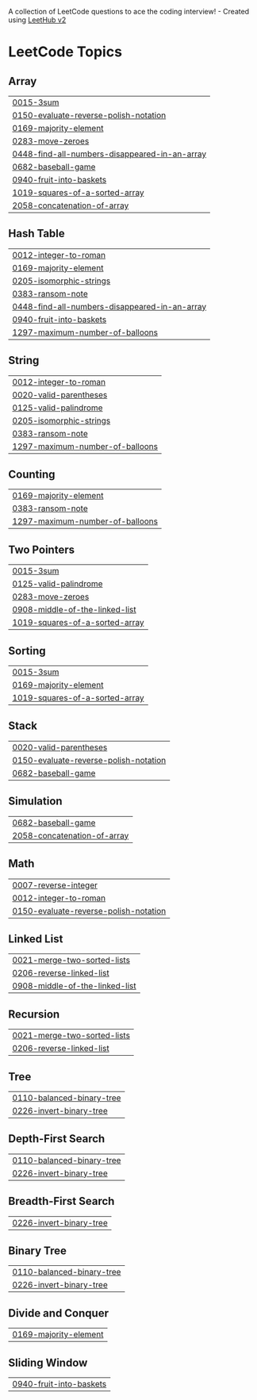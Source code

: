 A collection of LeetCode questions to ace the coding interview! - Created using [LeetHub v2](https://github.com/arunbhardwaj/LeetHub-2.0)
<!---LeetCode Topics Start-->
# LeetCode Topics
## Array
|  |
| ------- |
| [0015-3sum](https://github.com/Om-1004/Leetcode/tree/master/0015-3sum) |
| [0150-evaluate-reverse-polish-notation](https://github.com/Om-1004/Leetcode/tree/master/0150-evaluate-reverse-polish-notation) |
| [0169-majority-element](https://github.com/Om-1004/Leetcode/tree/master/0169-majority-element) |
| [0283-move-zeroes](https://github.com/Om-1004/Leetcode/tree/master/0283-move-zeroes) |
| [0448-find-all-numbers-disappeared-in-an-array](https://github.com/Om-1004/Leetcode/tree/master/0448-find-all-numbers-disappeared-in-an-array) |
| [0682-baseball-game](https://github.com/Om-1004/Leetcode/tree/master/0682-baseball-game) |
| [0940-fruit-into-baskets](https://github.com/Om-1004/Leetcode/tree/master/0940-fruit-into-baskets) |
| [1019-squares-of-a-sorted-array](https://github.com/Om-1004/Leetcode/tree/master/1019-squares-of-a-sorted-array) |
| [2058-concatenation-of-array](https://github.com/Om-1004/Leetcode/tree/master/2058-concatenation-of-array) |
## Hash Table
|  |
| ------- |
| [0012-integer-to-roman](https://github.com/Om-1004/Leetcode/tree/master/0012-integer-to-roman) |
| [0169-majority-element](https://github.com/Om-1004/Leetcode/tree/master/0169-majority-element) |
| [0205-isomorphic-strings](https://github.com/Om-1004/Leetcode/tree/master/0205-isomorphic-strings) |
| [0383-ransom-note](https://github.com/Om-1004/Leetcode/tree/master/0383-ransom-note) |
| [0448-find-all-numbers-disappeared-in-an-array](https://github.com/Om-1004/Leetcode/tree/master/0448-find-all-numbers-disappeared-in-an-array) |
| [0940-fruit-into-baskets](https://github.com/Om-1004/Leetcode/tree/master/0940-fruit-into-baskets) |
| [1297-maximum-number-of-balloons](https://github.com/Om-1004/Leetcode/tree/master/1297-maximum-number-of-balloons) |
## String
|  |
| ------- |
| [0012-integer-to-roman](https://github.com/Om-1004/Leetcode/tree/master/0012-integer-to-roman) |
| [0020-valid-parentheses](https://github.com/Om-1004/Leetcode/tree/master/0020-valid-parentheses) |
| [0125-valid-palindrome](https://github.com/Om-1004/Leetcode/tree/master/0125-valid-palindrome) |
| [0205-isomorphic-strings](https://github.com/Om-1004/Leetcode/tree/master/0205-isomorphic-strings) |
| [0383-ransom-note](https://github.com/Om-1004/Leetcode/tree/master/0383-ransom-note) |
| [1297-maximum-number-of-balloons](https://github.com/Om-1004/Leetcode/tree/master/1297-maximum-number-of-balloons) |
## Counting
|  |
| ------- |
| [0169-majority-element](https://github.com/Om-1004/Leetcode/tree/master/0169-majority-element) |
| [0383-ransom-note](https://github.com/Om-1004/Leetcode/tree/master/0383-ransom-note) |
| [1297-maximum-number-of-balloons](https://github.com/Om-1004/Leetcode/tree/master/1297-maximum-number-of-balloons) |
## Two Pointers
|  |
| ------- |
| [0015-3sum](https://github.com/Om-1004/Leetcode/tree/master/0015-3sum) |
| [0125-valid-palindrome](https://github.com/Om-1004/Leetcode/tree/master/0125-valid-palindrome) |
| [0283-move-zeroes](https://github.com/Om-1004/Leetcode/tree/master/0283-move-zeroes) |
| [0908-middle-of-the-linked-list](https://github.com/Om-1004/Leetcode/tree/master/0908-middle-of-the-linked-list) |
| [1019-squares-of-a-sorted-array](https://github.com/Om-1004/Leetcode/tree/master/1019-squares-of-a-sorted-array) |
## Sorting
|  |
| ------- |
| [0015-3sum](https://github.com/Om-1004/Leetcode/tree/master/0015-3sum) |
| [0169-majority-element](https://github.com/Om-1004/Leetcode/tree/master/0169-majority-element) |
| [1019-squares-of-a-sorted-array](https://github.com/Om-1004/Leetcode/tree/master/1019-squares-of-a-sorted-array) |
## Stack
|  |
| ------- |
| [0020-valid-parentheses](https://github.com/Om-1004/Leetcode/tree/master/0020-valid-parentheses) |
| [0150-evaluate-reverse-polish-notation](https://github.com/Om-1004/Leetcode/tree/master/0150-evaluate-reverse-polish-notation) |
| [0682-baseball-game](https://github.com/Om-1004/Leetcode/tree/master/0682-baseball-game) |
## Simulation
|  |
| ------- |
| [0682-baseball-game](https://github.com/Om-1004/Leetcode/tree/master/0682-baseball-game) |
| [2058-concatenation-of-array](https://github.com/Om-1004/Leetcode/tree/master/2058-concatenation-of-array) |
## Math
|  |
| ------- |
| [0007-reverse-integer](https://github.com/Om-1004/Leetcode/tree/master/0007-reverse-integer) |
| [0012-integer-to-roman](https://github.com/Om-1004/Leetcode/tree/master/0012-integer-to-roman) |
| [0150-evaluate-reverse-polish-notation](https://github.com/Om-1004/Leetcode/tree/master/0150-evaluate-reverse-polish-notation) |
## Linked List
|  |
| ------- |
| [0021-merge-two-sorted-lists](https://github.com/Om-1004/Leetcode/tree/master/0021-merge-two-sorted-lists) |
| [0206-reverse-linked-list](https://github.com/Om-1004/Leetcode/tree/master/0206-reverse-linked-list) |
| [0908-middle-of-the-linked-list](https://github.com/Om-1004/Leetcode/tree/master/0908-middle-of-the-linked-list) |
## Recursion
|  |
| ------- |
| [0021-merge-two-sorted-lists](https://github.com/Om-1004/Leetcode/tree/master/0021-merge-two-sorted-lists) |
| [0206-reverse-linked-list](https://github.com/Om-1004/Leetcode/tree/master/0206-reverse-linked-list) |
## Tree
|  |
| ------- |
| [0110-balanced-binary-tree](https://github.com/Om-1004/Leetcode/tree/master/0110-balanced-binary-tree) |
| [0226-invert-binary-tree](https://github.com/Om-1004/Leetcode/tree/master/0226-invert-binary-tree) |
## Depth-First Search
|  |
| ------- |
| [0110-balanced-binary-tree](https://github.com/Om-1004/Leetcode/tree/master/0110-balanced-binary-tree) |
| [0226-invert-binary-tree](https://github.com/Om-1004/Leetcode/tree/master/0226-invert-binary-tree) |
## Breadth-First Search
|  |
| ------- |
| [0226-invert-binary-tree](https://github.com/Om-1004/Leetcode/tree/master/0226-invert-binary-tree) |
## Binary Tree
|  |
| ------- |
| [0110-balanced-binary-tree](https://github.com/Om-1004/Leetcode/tree/master/0110-balanced-binary-tree) |
| [0226-invert-binary-tree](https://github.com/Om-1004/Leetcode/tree/master/0226-invert-binary-tree) |
## Divide and Conquer
|  |
| ------- |
| [0169-majority-element](https://github.com/Om-1004/Leetcode/tree/master/0169-majority-element) |
## Sliding Window
|  |
| ------- |
| [0940-fruit-into-baskets](https://github.com/Om-1004/Leetcode/tree/master/0940-fruit-into-baskets) |
<!---LeetCode Topics End-->